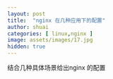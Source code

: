 ```yaml
---
layout: post
title:  "nginx 在几种应用下的配置"
author: shuai
categories: [ linux,nginx ]
image: assets/images/17.jpg
hidden: true
---
```


结合几种具体场景给出nginx 的配置

